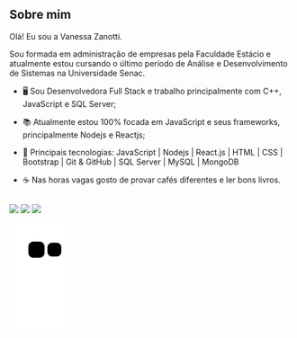 ## Sobre mim

Olá! Eu sou a Vanessa Zanotti.

Sou formada em administração de empresas pela Faculdade Estácio e atualmente estou cursando o último período de Análise e Desenvolvimento de Sistemas na Universidade Senac.

- 🖥 Sou Desenvolvedora Full Stack e trabalho principalmente com C++, JavaScript e SQL Server;
- 📚 Atualmente estou 100% focada em JavaScript e seus frameworks, principalmente Nodejs e Reactjs;
- 🧠 Principais tecnologias: JavaScript | Nodejs | React.js | HTML | CSS | Bootstrap | Git & GitHub | SQL Server | MySQL | MongoDB

- ☕ Nas horas vagas gosto de provar cafés diferentes e ler bons livros. 
  
  ##
 
<div> 
  <a href = "mailto:zanottivanessa11@gmail.com" target="_blank"><img src="https://img.shields.io/badge/-Gmail-EE82EE?style=for-the-badge&logo=gmail&logoColor=white"></a>
  <a href="https://www.linkedin.com/in/vanessa-zanotti-4a59461a5/" target="_blank"><img src="https://img.shields.io/badge/-LinkedIn-4876FF?style=for-the-badge&logo=linkedin&logoColor=white"></a> 
  <a href="https://instagram.com/nessazanotti" target="_blank"><img src="https://img.shields.io/badge/-Instagram-54FF9F?style=for-the-badge&logo=instagram&logoColor=white"></a>
 	
 ![Snake animation](https://github.com/vanessazanotti/vanessazanotti/blob/output/github-contribution-grid-snake.svg)
 
</div>
